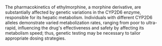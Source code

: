 The pharmacokinetics of ethylmorphine, a morphine derivative, are substantially affected by genetic variations in the CYP2D6 enzyme, responsible for its hepatic metabolism. Individuals with different CYP2D6 alleles demonstrate varied metabolization rates, ranging from poor to ultra-rapid, influencing the drug's effectiveness and safety by affecting its metabolism speed; thus, genetic testing may be necessary to tailor appropriate dosing strategies.